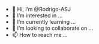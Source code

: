 - 👋 Hi, I’m @Rodrigo-ASJ
- 👀 I’m interested in ...
- 🌱 I’m currently learning ...
- 💞️ I’m looking to collaborate on ...
- 📫 How to reach me ...

<!---
Rodrigo-ASJ/Rodrigo-ASJ is a ✨ special ✨ repository because its `README.md` (this file) appears on your GitHub profile.
You can click the Preview link to take a look at your changes.
--->

